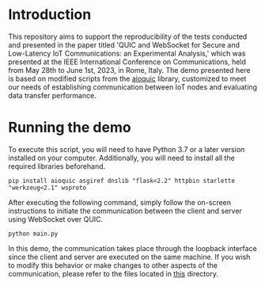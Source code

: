 # Introduction
This repository aims to support the reproducibility of the tests conducted and presented in the paper titled 'QUIC and WebSocket for Secure and Low-Latency IoT Communications: an Experimental Analysis,' which was presented at the IEEE International Conference on Communications, held from May 28th to June 1st, 2023, in Rome, Italy.
The demo presented here is based on modified scripts from the [aioquic](https://github.com/aiortc/aioquic) library, customized to meet our needs of establishing communication between IoT nodes and evaluating data transfer performance.

# Running the demo
To execute this script, you will need to have Python 3.7 or a later version installed on your computer. Additionally, you will need to install all the required libraries beforehand.

```console
pip install aioquic asgiref dnslib "flask<2.2" httpbin starlette "werkzeug<2.1" wsproto
```

After executing the following command, simply follow the on-screen instructions to initiate the communication between the client and server using WebSocket over QUIC.

```console
python main.py
```

In this demo, the communication takes place through the loopback interface since the client and server are executed on the same machine. If you wish to modify this behavior or make changes to other aspects of the communication, please refer to the files located in [this](WSQUIC_experimentalTests/WSQUIC) directory.

